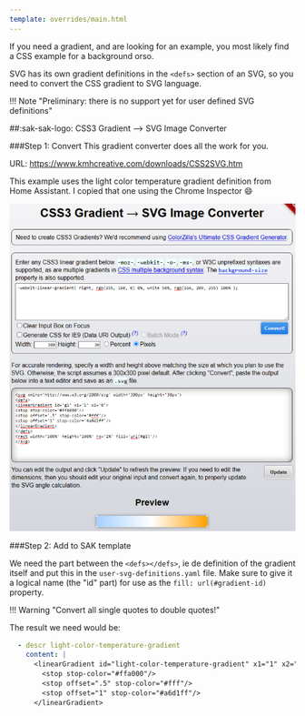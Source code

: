 ```yaml
---
template: overrides/main.html
---
```


If you need a gradient, and are looking for an example, you most likely find a CSS example for a background orso.

SVG has its own gradient definitions in the `<defs>` section of an SVG, so you need to convert the CSS gradient to SVG language.

[css-svg-gradient-converter]: ../assets/screenshots/css3-svg-gradient-converter-2.png

!!! Note "Preliminary: there is no support yet for user defined SVG definitions"

##:sak-sak-logo: CSS3 Gradient --> SVG Image Converter

###Step 1: Convert
This gradient converter does all the work for you. 

URL: https://www.kmhcreative.com/downloads/CSS2SVG.htm

This example uses the light color temperature gradient definition from Home Assistant. I copied that one using the Chrome Inspector :smile:

[![css-svg-gradient-converter]][css-svg-gradient-converter]

###Step 2: Add to SAK template

We need the part between the `<defs></defs>`, ie de definition of the gradient itself and put this in the `user-svg-definitions.yaml` file. Make sure to give it a logical name (the "id" part) for use as the `fill: url(#gradient-id)` property.

!!! Warning "Convert all single quotes to double quotes!"


The result we need would be:
```yaml
  - descr light-color-temperature-gradient
    content: |
      <linearGradient id="light-color-temperature-gradient" x1="1" x2="0">
        <stop stop-color="#ffa000"/>
        <stop offset=".5" stop-color="#fff"/>
        <stop offset="1" stop-color="#a6d1ff"/>
      </linearGradient>

```